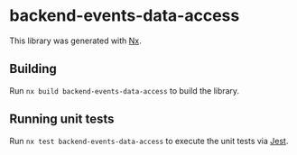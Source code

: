 # backend-events-data-access

This library was generated with [Nx](https://nx.dev).

## Building

Run `nx build backend-events-data-access` to build the library.

## Running unit tests

Run `nx test backend-events-data-access` to execute the unit tests via [Jest](https://jestjs.io).
